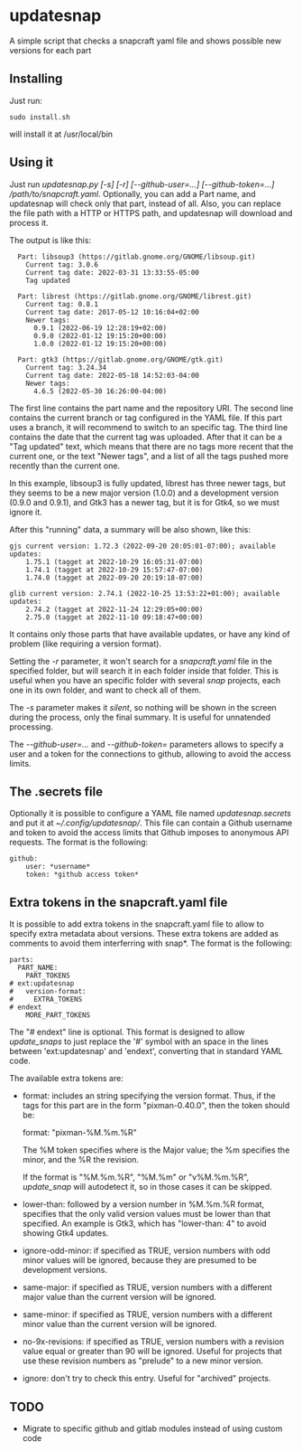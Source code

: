 # updatesnap

A simple script that checks a snapcraft yaml file and shows possible new versions for each part

## Installing

Just run:

    sudo install.sh

will install it at /usr/local/bin

## Using it

Just run *updatesnap.py [-s] [-r] [--github-user=...] [--github-token=...] /path/to/snapcraft.yaml*.
Optionally, you can add a Part name, and updatesnap will check only that part, instead of all. Also,
you can replace the file path with a HTTP or HTTPS path, and updatesnap will download and process it.

The output is like this:

```
  Part: libsoup3 (https://gitlab.gnome.org/GNOME/libsoup.git)
    Current tag: 3.0.6
    Current tag date: 2022-03-31 13:33:55-05:00
    Tag updated

  Part: librest (https://gitlab.gnome.org/GNOME/librest.git)
    Current tag: 0.8.1
    Current tag date: 2017-05-12 10:16:04+02:00
    Newer tags:
      0.9.1 (2022-06-19 12:28:19+02:00)
      0.9.0 (2022-01-12 19:15:20+00:00)
      1.0.0 (2022-01-12 19:15:20+00:00)

  Part: gtk3 (https://gitlab.gnome.org/GNOME/gtk.git)
    Current tag: 3.24.34
    Current tag date: 2022-05-18 14:52:03-04:00
    Newer tags:
      4.6.5 (2022-05-30 16:26:00-04:00)

```

The first line contains the part name and the repository URI.
The second line contains the current branch or tag configured in the YAML file.
If this part uses a branch, it will recommend to switch to an specific tag.
The third line contains the date that the current tag was uploaded.
After that it can be a "Tag updated" text, which means that there are
no tags more recent that the current one, or the text "Newer tags", and
a list of all the tags pushed more recently than the current one.

In this example, libsoup3 is fully updated, librest has three newer tags,
but they seems to be a new major version (1.0.0) and a development version
(0.9.0 and 0.9.1), and Gtk3 has a newer tag, but it is for Gtk4, so we
must ignore it.

After this "running" data, a summary will be also shown, like this:

```
gjs current version: 1.72.3 (2022-09-20 20:05:01-07:00); available updates:
    1.75.1 (tagget at 2022-10-29 16:05:31-07:00)
    1.74.1 (tagget at 2022-10-29 15:57:47-07:00)
    1.74.0 (tagget at 2022-09-20 20:19:18-07:00)

glib current version: 2.74.1 (2022-10-25 13:53:22+01:00); available updates:
    2.74.2 (tagget at 2022-11-24 12:29:05+00:00)
    2.75.0 (tagget at 2022-11-10 09:18:47+00:00)
```

It contains only those parts that have available updates, or have any kind
of problem (like requiring a version format).

Setting the *-r* parameter, it won't search for a *snapcraft.yaml* file in
the specified folder, but will search it in each folder inside that folder.
This is useful when you have an specific folder with several *snap* projects,
each one in its own folder, and want to check all of them.

The *-s* parameter makes it *silent*, so nothing will be shown in the screen
during the process, only the final summary. It is useful for unnatended
processing.

The *--github-user=...* and *--github-token=* parameters allows to specify a
user and a token for the connections to github, allowing to avoid the access
limits.

## The .secrets file

Optionally it is possible to configure a YAML file named *updatesnap.secrets* and put it
at *~/.config/updatesnap/*. This file can contain a Github username and token to
avoid the access limits that Github imposes to anonymous API requests. The format
is the following:

```
github:  
    user: *username*  
    token: *github access token*
```

## Extra tokens in the snapcraft.yaml file

It is possible to add extra tokens in the snapcraft.yaml file to allow to specify
extra metadata about versions. These extra tokens are added as comments to avoid
them interferring with snap*. The format is the following:

```
parts:
  PART_NAME:
    PART_TOKENS
# ext:updatesnap
#   version-format:
#     EXTRA_TOKENS
# endext
    MORE_PART_TOKENS
```

The "# endext" line is optional. This format is designed to allow *update_snaps* to
just replace the '#' symbol with an space in the lines between 'ext:updatesnap' and
'endext', converting that in standard YAML code.

The available extra tokens are:

* format: includes an string specifying the version format. Thus, if the tags for this
  part are in the form "pixman-0.40.0", then the token should be:

    format: "pixman-%M.%m.%R"

  The %M token specifies where is the Major value; the %m specifies the minor, and
  the %R the revision.

  If the format is "%M.%m.%R", "%M.%m" or "v%M.%m.%R", *update_snap* will autodetect
  it, so in those cases it can be skipped.
* lower-than: followed by a version number in %M.%m.%R format, specifies that the only
  valid version values must be lower than that specified. An example is Gtk3, which
  has "lower-than: 4" to avoid showing Gtk4 updates.
* ignore-odd-minor: if specified as TRUE, version numbers with odd minor values will be
  ignored, because they are presumed to be development versions.
* same-major: if specified as TRUE, version numbers with a different major value than the
  current version will be ignored.
* same-minor: if specified as TRUE, version numbers with a different minor value than the
  current version will be ignored.
* no-9x-revisions: if specified as TRUE, version numbers with a revision value equal or
  greater than 90 will be ignored. Useful for projects that use these revision numbers
  as "prelude" to a new minor version.
* ignore: don't try to check this entry. Useful for "archived" projects.

## TODO

* Migrate to specific github and gitlab modules instead of using custom code

